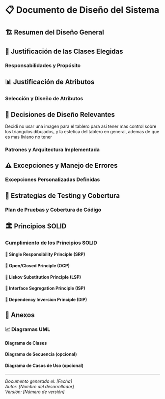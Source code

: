# 📋 Documento de Diseño del Sistema

## 🏗️ Resumen del Diseño General



## 🎯 Justificación de las Clases Elegidas

### Responsabilidades y Propósito



## 📊 Justificación de Atributos

### Selección y Diseño de Atributos



## 🔧 Decisiones de Diseño Relevantes
Decidi no usar una imagen para el tablero para asi tener mas control sobre los triangulos dibujados, y la estetica del tablero en general, ademas de que es mas liviano no tener
### Patrones y Arquitectura Implementada



## ⚠️ Excepciones y Manejo de Errores

### Excepciones Personalizadas Definidas



## 🧪 Estrategias de Testing y Cobertura

### Plan de Pruebas y Cobertura de Código



## 🏛️ Principios SOLID

### Cumplimiento de los Principios SOLID

#### 🔸 Single Responsibility Principle (SRP)


#### 🔸 Open/Closed Principle (OCP)


#### 🔸 Liskov Substitution Principle (LSP)


#### 🔸 Interface Segregation Principle (ISP)


#### 🔸 Dependency Inversion Principle (DIP)


## 📎 Anexos

### 📈 Diagramas UML

#### Diagrama de Clases


#### Diagrama de Secuencia (opcional)


#### Diagrama de Casos de Uso (opcional)


---
*Documento generado el: [Fecha]*  
*Autor: [Nombre del desarrollador]*  
*Versión: [Número de versión]*